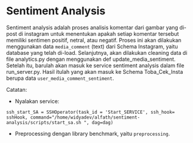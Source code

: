 # Sentiment Analysis

Sentiment analysis adalah proses analisis komentar dari gambar yang di-post di instagram untuk menentukan apakah setiap komentar tersebut memiliki sentimen positif, netral, atau negatif. Proses ini akan dilakukan menggunakan data ``media_comment`` (text) dari Schema Instagram, yaitu database yang telah di-load. Selanjutnya, akan dilakukan cleaning data di file analytics.py dengan menggunakan def update_media_sentiment. Setelah itu, barulah akan masuk ke service sentiment analysis dalam file run_server.py. Hasil itulah yang akan masuk ke Schema Toba_Cek_Insta berupa data ``user_media_comment_sentiment``.

Catatan:
- Nyalakan service:
```
ssh_start_SA = SSHOperator(task_id = 'Start_SERVICE', ssh_hook= sshHook, command="/home/widyadev/alfath/sentiment-analysis/scripts/start_sa.sh ", dag=dag)
```
- Preprocessing dengan library benchmark, yaitu ``preprocessing``.